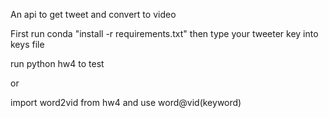 An api to get tweet and convert to video

First run conda "install -r requirements.txt"
then type your tweeter key into keys file

run python hw4 to test

or 

import word2vid from hw4
and use word@vid(keyword)